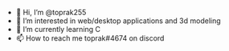 - 👋 Hi, I’m @toprak255
- 👀 I’m interested in web/desktop applications and 3d modeling
- 🌱 I’m currently learning C
- 📫 How to reach me toprak#4674 on discord

<!---
toprak255/toprak255 is a ✨ special ✨ repository because its `README.md` (this file) appears on your GitHub profile.
You can click the Preview link to take a look at your changes.
--->
